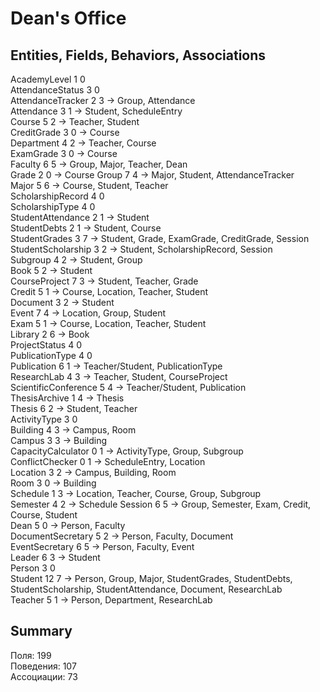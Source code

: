 # Dean's Office

## Entities, Fields, Behaviors, Associations

AcademyLevel 1 0  
AttendanceStatus 3 0  
AttendanceTracker 2 3 -> Group, Attendance  
Attendance 3 1 -> Student, ScheduleEntry  
Course 5 2 -> Teacher, Student  
CreditGrade 3 0 -> Course  
Department 4 2 -> Teacher, Course  
ExamGrade 3 0 -> Course  
Faculty 6 5 -> Group, Major, Teacher, Dean  
Grade 2 0 -> Course
Group 7 4 -> Major, Student, AttendanceTracker  
Major 5 6 -> Course, Student, Teacher  
ScholarshipRecord 4 0  
ScholarshipType 4 0  
StudentAttendance 2 1 -> Student  
StudentDebts 2 1 -> Student, Course  
StudentGrades 3 7 -> Student, Grade, ExamGrade, CreditGrade, Session  
StudentScholarship 3 2 -> Student, ScholarshipRecord, Session  
Subgroup 4 2 -> Student, Group  
Book 5 2 -> Student  
CourseProject 7 3 -> Student, Teacher, Grade  
Credit 5 1 -> Course, Location, Teacher, Student  
Document 3 2 -> Student  
Event 7 4 -> Location, Group, Student  
Exam 5 1 -> Course, Location, Teacher, Student  
Library 2 6 -> Book  
ProjectStatus 4 0  
PublicationType 4 0  
Publication 6 1 -> Teacher/Student, PublicationType  
ResearchLab 4 3 -> Teacher, Student, CourseProject  
ScientificConference 5 4 -> Teacher/Student, Publication  
ThesisArchive 1 4 -> Thesis  
Thesis 6 2 -> Student, Teacher  
ActivityType 3 0  
Building 4 3 -> Campus, Room  
Campus 3 3 -> Building  
CapacityCalculator 0 1 -> ActivityType, Group, Subgroup  
ConflictChecker 0 1 -> ScheduleEntry, Location  
Location 3 2 -> Campus, Building, Room  
Room 3 0 -> Building  
Schedule 1 3 -> Location, Teacher, Course, Group, Subgroup  
Semester 4 2 -> Schedule
Session 6 5 -> Group, Semester, Exam, Credit, Course, Student  
Dean 5 0 -> Person, Faculty  
DocumentSecretary 5 2 -> Person, Faculty, Document  
EventSecretary 6 5 -> Person, Faculty, Event  
Leader 6 3 -> Student  
Person 3 0  
Student 12 7 -> Person, Group, Major, StudentGrades, StudentDebts, StudentScholarship, StudentAttendance, Document, ResearchLab  
Teacher 5 1 -> Person, Department, ResearchLab  

## Summary

Поля: 199  
Поведения: 107  
Ассоциации: 73
